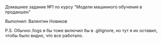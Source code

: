 Домашнее задание №1 по курсу "Модели машинного обучения в продакшен"

Выполнил: Валентин Новиков

P.S. Обычно /logs я бы тоже включил бы в .gitignore, но тут я их оставил, чтобы было видно, что все работало.